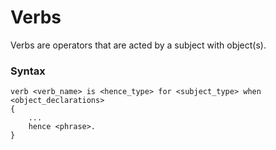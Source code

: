 # Verbs

Verbs are operators that are acted by a subject with object(s).

### Syntax

    verb <verb_name> is <hence_type> for <subject_type> when <object_declarations>
    {
        ...
        hence <phrase>.
    }
